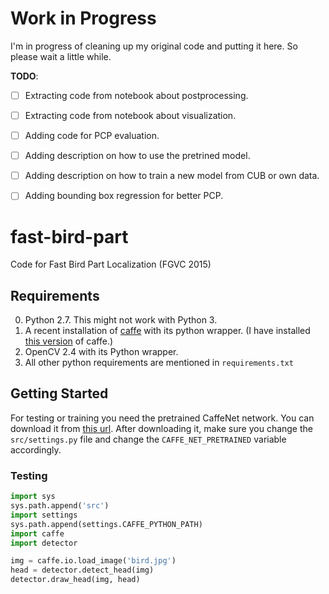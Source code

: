 # Work in Progress

I'm in progress of cleaning up my original code and putting it here. So please wait a little while.

__TODO__:
 - [ ] Extracting code from notebook about postprocessing.
 - [ ] Extracting code from notebook about visualization.
 - [ ] Adding code for PCP evaluation.
 - [ ] Adding description on how to use the pretrined model.
 - [ ] Adding description on how to train a new model from CUB or own data.
 - [ ] Adding bounding box regression for better PCP.


# fast-bird-part
Code for Fast Bird Part Localization (FGVC 2015)


## Requirements

0. Python 2.7. This might not work with Python 3.
1. A recent installation of [caffe](http://caffe.berkeleyvision.org) with its python wrapper. (I have installed [this version](https://github.com/BVLC/caffe/tree/72d70892ad489815589b8e680813c350610b3f2a) of caffe.)
2. OpenCV 2.4 with its Python wrapper.
3. All other python requirements are mentioned in `requirements.txt`

## Getting Started

For testing or training you need the pretrained CaffeNet network. You can download it from [this url](http://dl.caffe.berkeleyvision.org/bvlc_reference_caffenet.caffemodel). After downloading it, make sure you change the `src/settings.py` file and change the `CAFFE_NET_PRETRAINED` variable accordingly.

### Testing

```python
import sys
sys.path.append('src')
import settings
sys.path.append(settings.CAFFE_PYTHON_PATH)
import caffe
import detector

img = caffe.io.load_image('bird.jpg')
head = detector.detect_head(img)
detector.draw_head(img, head)
```
